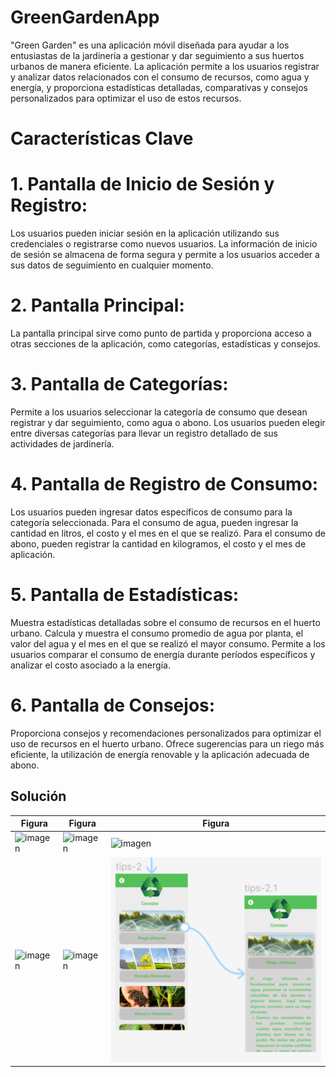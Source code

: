 # GreenGardenApp
"Green Garden" es una aplicación móvil diseñada para ayudar a los entusiastas de la jardinería a gestionar y dar seguimiento a sus huertos urbanos de manera eficiente. La aplicación permite a los usuarios registrar y analizar datos relacionados con el consumo de recursos, como agua y energía, y proporciona estadísticas detalladas, comparativas y consejos personalizados para optimizar el uso de estos recursos.
# Características Clave
# 1. Pantalla de Inicio de Sesión y Registro: 
Los usuarios pueden iniciar sesión en la aplicación utilizando sus credenciales o registrarse como nuevos usuarios. La información de inicio de sesión se almacena de forma segura y permite a los usuarios acceder a sus datos de seguimiento en cualquier momento.
# 2. Pantalla Principal: 
La pantalla principal sirve como punto de partida y proporciona acceso a otras secciones de la aplicación, como categorías, estadísticas y consejos.
# 3. Pantalla de Categorías: 
 Permite a los usuarios seleccionar la categoría de consumo que desean registrar y dar seguimiento, como agua o abono. Los usuarios pueden elegir entre diversas categorías para llevar un registro detallado de sus actividades de jardinería.
# 4. Pantalla de Registro de Consumo:
 Los usuarios pueden ingresar datos específicos de consumo para la categoría seleccionada. Para el consumo de agua, pueden ingresar la cantidad en litros, el costo y el mes en el que se realizó. Para el consumo de abono, pueden registrar la cantidad en kilogramos, el costo y el mes de aplicación.
# 5. Pantalla de Estadísticas: 
Muestra estadísticas detalladas sobre el consumo de recursos en el huerto urbano. Calcula y muestra el consumo promedio de agua por planta, el valor del agua y el mes en el que se realizó el mayor consumo. Permite a los usuarios comparar el consumo de energía durante períodos específicos y analizar el costo asociado a la energía.
# 6. Pantalla de Consejos: 
Proporciona consejos y recomendaciones personalizados para optimizar el uso de recursos en el huerto urbano. Ofrece sugerencias para un riego más eficiente, la utilización de energía renovable y la aplicación adecuada de abono.

## Solución 
| Figura | Figura | Figura |
|--------|--------|--------|
| ![imagen](ruta)|![imagen](ruta) |![imagen](ruta) |
| ![imagen](ruta)|![imagen](ruta) |![imagen](Figma_pantallas/Pantalla_6.png) |
